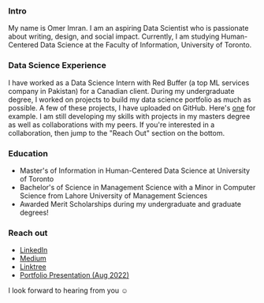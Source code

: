 ### Intro
My name is Omer Imran. I am an aspiring Data Scientist who is passionate about writing, design, and social impact. Currently, I am studying Human-Centered Data Science at the Faculty of Information, University of Toronto. 


### Data Science Experience 
I have worked as a Data Science Intern with Red Buffer (a top ML services company in Pakistan) for a Canadian client. During my undergraduate degree, I worked on projects to build my data science portfolio as much as possible. A few of these projects, I have uploaded on GitHub. Here's [one](https://github.com/ossassin/EconometricsProject) for example. I am still developing my skills with projects in my masters degree as well as collaborations with my peers. If you're interested in a collaboration, then jump to the "Reach Out" section on the bottom.


### Education
- Master's of Information in Human-Centered Data Science at University of Toronto
- Bachelor's of Science in Management Science with a Minor in Computer Science from Lahore University of Management Sciences
- Awarded Merit Scholarships during my undergraduate and graduate degrees!


### Reach out
- [LinkedIn](https://www.linkedin.com/in/omerimranuoft/)
- [Medium](https://medium.com/@Omer_Imran)
- [Linktree](https://linktr.ee/omerimran)
- [Portfolio Presentation (Aug 2022)](https://docs.google.com/presentation/d/1RIh0citFj1Q99zkYi7bydJP201q7dgl7Z2OKCBPHO6M/edit#slide=id.p)

I look forward to hearing from you ☺️ 
